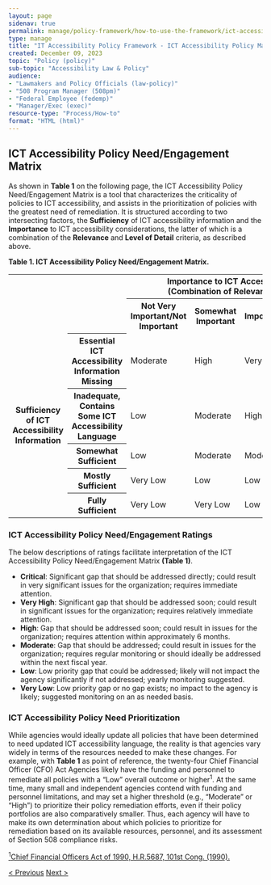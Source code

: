 ```yaml
---
layout: page
sidenav: true
permalink: manage/policy-framework/how-to-use-the-framework/ict-accessibility-policy-matrix/
type: manage
title: "IT Accessibility Policy Framework - ICT Accessibility Policy Matrix"
created: December 09, 2023
topic: "Policy (policy)"
sub-topic: "Accessibility Law & Policy"
audience:
- "Lawmakers and Policy Officials (law-policy)"
- "508 Program Manager (508pm)"
- "Federal Employee (fedemp)"
- "Manager/Exec (exec)"
resource-type: "Process/How-to"
format: "HTML (html)"
---
```

<h2 id="standards">
  ICT Accessibility Policy Need/Engagement Matrix
</h2>
As shown in <b>Table 1</b> on the following page, the ICT Accessibility Policy Need/Engagement Matrix is a tool that characterizes the criticality of policies to ICT accessibility, and assists in the prioritization of policies with the greatest need of remediation. It is structured according to two intersecting factors, the <b>Sufficiency</b> of ICT accessibility information and the <b>Importance</b> to ICT accessibility considerations, the latter of which is a combination of the <b>Relevance</b> and <b>Level of Detail</b> criteria, as described above.
<p class="table-heading"><b>Table 1. ICT Accessibility Policy Need/Engagement Matrix.</b></p>
<div class="table-it">
    <div class="column-table">
        <table id="table2-it">
            <tr>
                <tr>
                    <td colspan="2" rowspan="2" style= "width:15%;border:none;opacity:0;">Blank matrix origin</td>
                    <th scope="col" colspan="5" style= "width:85%;border:none;" id="imICT">Importance to ICT Accessibility Considerations<br>(Combination of Relevance and Level of Detail)</th>
                </tr>
                <tr>
                    <th scope="col" id="notIm" headers="imICT" >Not Very Important/Not Important</th>
                    <th scope="col" id="sIm" headers="imICT">Somewhat Important</th>
                    <th scope="col" id="im" headers="imICT">Important</th>
                    <th scope="col" id="hIm" headers="imICT">High Importance</th>
                    <th scope="col" id="vhIm" headers="imICT">Very High Importance</th>
                </tr>
            </tr>
            <tr>
                <th scope="row" rowspan="5" colspan="1" style= "height:100%;border:none;object-fit: contain;" id="sICT">Sufficiency of ICT Accessibility Information</th>
                <th scope="row" id="eICT" headers="sICT">Essential ICT Accessibility Information Missing</th>
                <td headers="eICT notIm imICT sICT" class="m">Moderate</td>
                <td headers="eICT sIm imICT sICT" class="h">High</td>
                <td headers="eICT im imICT sICT" class="vh">Very High</td>
                <td headers="eICT hIm imICT sICT" class="c">Critical</td>
                <td headers="eICT vhIm imICT sICT" class="c">Critical</td>
            </tr>
            <tr>
                <th scope="row" id="iICT" headers="sICT">Inadequate, Contains Some ICT Accessibility Language</th>
                <td headers="iICT notIm imICT sICT" class="l">Low</td>
                <td headers="iICT sIm imICT sICT" class="m">Moderate</td>
                <td headers="iICT im imICT sICT" class="h">High</td>
                <td headers="iICT hIm imICT sICT" class="vh">Very High</td>
                <td headers="iICT vhIm imICT sICT" class="c">Critical</td>
            </tr>
            <tr>
                <th scope="row" id="SS" headers="sICT">Somewhat Sufficient</th>
                <td headers="SS notIm imICT sICT" class="l">Low</td>
                <td headers="SS sIm imICT sICT" class="m">Moderate</td>
                <td headers="SS im imICT sICT" class="m">Moderate</td>
                <td headers="SS hIm imICT sICT" class="h">High</td>
                <td headers="SS vhIm imICT sICT" class="vh">Very High</td>
            </tr>
            <tr>
                <th scope="row" id="MS" headers="sICT">Mostly Sufficient</th>
                <td headers="MS notIm imICT sICT" class="vl">Very Low</td>
                <td headers="MS sIm imICT sICT" class="l">Low</td>
                <td headers="MS im imICT sICT" class="l">Low</td>
                <td headers="MS hIm imICT sICT" class="m">Moderate</td>
                <td headers="MS vhIm imICT sICT" class="m">Moderate</td>
            </tr>
            <tr>
                <th scope="row" id="FS" headers="sICT">Fully Sufficient</th>
                <td headers="FS notIm imICT sICT" class="vl">Very Low</td>
                <td headers="FS sIm imICT sICT" class="vl">Very Low</td>
                <td headers="FS im imICT sICT" class="l">Low</td>
                <td headers="FS hIm imICT sICT" class="l">Low</td>
                <td headers="FS vhIm imICT sICT" class="m">Moderate</td>
            </tr>
        </table>
    </div>
</div>

<h3 class="subheading">
  ICT Accessibility Policy Need/Engagement Ratings
</h3>
The below descriptions of ratings facilitate interpretation of the ICT Accessibility Policy Need/Engagement Matrix <b>(Table 1)</b>.

<ul>
    <li><b>Critical</b>: Significant gap that should be addressed directly; could result in very significant issues for the organization; requires immediate attention.
    </li>
    <li><b>Very High</b>: Significant gap that should be addressed soon; could result in significant issues for the organization; requires relatively immediate attention.
    </li>
    <li><b>High</b>: Gap that should be addressed soon; could result in issues for the organization; requires attention within approximately 6 months.
    </li>
    <li><b>Moderate</b>: Gap that should be addressed; could result in issues for the organization; requires regular monitoring or should ideally be addressed within the next fiscal year.
    </li>
    <li><b>Low</b>: Low priority gap that could be addressed; likely will not impact the agency significantly if not addressed; yearly monitoring suggested.
    </li>
    <li><b>Very Low</b>: Low priority gap or no gap exists; no impact to the agency is likely; suggested monitoring on an as needed basis.
    </li>
</ul>
<h3 class="subheading">
  ICT Accessibility Policy Need Prioritization
</h3>
While agencies would ideally update all policies that have been determined to need updated ICT accessibility language, the reality is that agencies vary widely in terms of the resources needed to make these changes. For example, with <b>Table 1</b> as point of reference, the twenty-four Chief Financial Officer (CFO) Act Agencies likely have the funding and personnel to remediate all policies with a “Low” overall outcome or higher<sup>1</sup>. At the same time, many small and independent agencies contend with funding and personnel limitations, and may set a higher threshold (e.g., “Moderate” or “High”) to prioritize their policy remediation efforts, even if their policy portfolios are also comparatively smaller. Thus, each agency will have to make its own determination about which policies to prioritize for remediation based on its available resources, personnel, and its assessment of Section 508 compliance risks.

<a class="hover-large" href="https://www.congress.gov/bill/101st-congress/house-bill/5687/text"><sup>1</sup>Chief Financial Officers Act of 1990, H.R.5687, 101st Cong. (1990).</a>

<div>
<div id="prev-next-section">
    <a class="prev-page" title="Go to previous page" 
      href="{{site.baseurl}}/manage/policy-framework/how-to-use-the-framework/guiding-question/"> < Previous</a>
    <a class="prev-page" title="Go to next page"
      href="{{site.baseurl}}/manage/policy-framework/guidance-by-policy-type/approach/"> 
      Next >
    </a>
</div>
</div>
